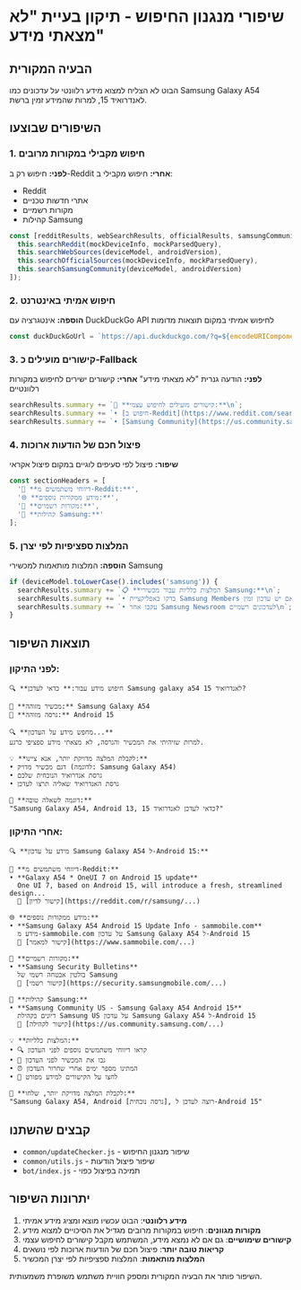 # שיפורי מנגנון החיפוש - תיקון בעיית "לא מצאתי מידע"

## הבעיה המקורית
הבוט לא הצליח למצוא מידע רלוונטי על עדכונים כמו Samsung Galaxy A54 לאנדרואיד 15, למרות שהמידע זמין ברשת.

## השיפורים שבוצעו

### 1. חיפוש מקבילי במקורות מרובים
**לפני:** חיפוש רק ב-Reddit
**אחרי:** חיפוש מקבילי ב:
- Reddit
- אתרי חדשות טכניים  
- מקורות רשמיים
- קהילות Samsung

```javascript
const [redditResults, webSearchResults, officialResults, samsungCommunityResults] = await Promise.allSettled([
  this.searchReddit(mockDeviceInfo, mockParsedQuery),
  this.searchWebSources(deviceModel, androidVersion),
  this.searchOfficialSources(mockDeviceInfo, mockParsedQuery),
  this.searchSamsungCommunity(deviceModel, androidVersion)
]);
```

### 2. חיפוש אמיתי באינטרנט
**הוספה:** אינטגרציה עם DuckDuckGo API לחיפוש אמיתי במקום תוצאות מדומות

```javascript
const duckDuckGoUrl = `https://api.duckduckgo.com/?q=${encodeURIComponent(searchQuery)}&format=json&no_html=1&skip_disambig=1`;
```

### 3. קישורים מועילים כ-Fallback
**לפני:** הודעה גנרית "לא מצאתי מידע"
**אחרי:** קישורים ישירים לחיפוש במקורות רלוונטיים

```javascript
searchResults.summary += `🔗 **קישורים מועילים לחיפוש עצמי:**\n`;
searchResults.summary += `• [חיפוש ב-Reddit](https://www.reddit.com/search/?q=${encodeURIComponent(deviceModel + ' ' + androidVersion + ' update')})\n`;
searchResults.summary += `• [Samsung Community](https://us.community.samsung.com/t5/forums/searchpage/tab/message?filter=location&q=${encodeURIComponent(deviceModel + ' ' + androidVersion)})\n`;
```

### 4. פיצול חכם של הודעות ארוכות
**שיפור:** פיצול לפי סעיפים לוגיים במקום פיצול אקראי

```javascript
const sectionHeaders = [
  '📱 **דיווחי משתמשים מ-Reddit:**',
  '🌐 **מידע ממקורות נוספים:**', 
  '🏢 **מקורות רשמיים:**',
  '👥 **קהילות Samsung:**'
];
```

### 5. המלצות ספציפיות לפי יצרן
**הוספה:** המלצות מותאמות למכשירי Samsung

```javascript
if (deviceModel.toLowerCase().includes('samsung')) {
  searchResults.summary += `📋 **המלצות כלליות עבור מכשירי Samsung:**\n`;
  searchResults.summary += `• בדקו באפליקציית Samsung Members אם יש עדכון זמין\n`;
  searchResults.summary += `• עקבו אחר Samsung Newsroom לעדכונים רשמיים\n`;
}
```

## תוצאות השיפור

### לפני התיקון:
```
🔍 **חיפוש מידע עבור:** כדאי לעדכן Samsung galaxy a54 לאנדרואיד 15?

📱 **מכשיר מזוהה:** Samsung Galaxy A54
🔄 **גרסה מזוהה:** Android 15

🔍 **מחפש מידע על העדכון...**
למרות שזיהיתי את המכשיר והגרסה, לא מצאתי מידע ספציפי כרגע.

💡 **לקבלת המלצה מדויקת יותר, אנא ציינו:**
• דגם מכשיר מדויק (לדוגמה: Samsung Galaxy A54)
• גרסת אנדרואיד הנוכחית שלכם
• גרסת האנדרואיד שאליה תרצו לעדכן

📝 **דוגמה לשאלה טובה:**
"Samsung Galaxy A54, Android 13, כדאי לעדכן לאנדרואיד 15?"
```

### אחרי התיקון:
```
🔍 **מידע על עדכון Samsung Galaxy A54 ל-Android 15:**

📱 **דיווחי משתמשים מ-Reddit:**
• **Galaxy A54 * OneUI 7 on Android 15 update**
  One UI 7, based on Android 15, will introduce a fresh, streamlined design...
  🔗 [קישור לדיון](https://reddit.com/r/samsung/...)

🌐 **מידע ממקורות נוספים:**
• **Samsung Galaxy A54 Android 15 Update Info - sammobile.com**
  מידע מ-sammobile.com על עדכון Samsung Galaxy A54 ל-Android 15
  🔗 [קישור למאמר](https://www.sammobile.com/...)

🏢 **מקורות רשמיים:**
• **Samsung Security Bulletins**
  בולטין אבטחה רשמי של Samsung
  🔗 [קישור רשמי](https://security.samsungmobile.com/...)

👥 **קהילות Samsung:**
• **Samsung Community US - Samsung Galaxy A54 Android 15**
  דיונים בקהילת Samsung US על עדכון Samsung Galaxy A54 ל-Android 15
  🔗 [קישור לקהילה](https://us.community.samsung.com/...)

💡 **המלצות כלליות:**
• 🔍 קראו דיווחי משתמשים נוספים לפני העדכון
• 💾 גבו את המכשיר לפני העדכון
• ⏰ המתינו מספר ימים אחרי שחרור העדכון
• 🔗 לחצו על הקישורים למידע מפורט

🎯 **לקבלת המלצה מדויקת יותר, שלחו:**
"Samsung Galaxy A54, Android [גרסה נוכחית], רוצה לעדכן ל-Android 15"
```

## קבצים שהשתנו
- `common/updateChecker.js` - שיפור מנגנון החיפוש
- `common/utils.js` - שיפור פיצול הודעות
- `bot/index.js` - תמיכה בפיצול כפוי

## יתרונות השיפור
1. **מידע רלוונטי**: הבוט עכשיו מוצא ומציג מידע אמיתי
2. **מקורות מגוונים**: חיפוש במקורות מרובים מגדיל את הסיכויים למצוא מידע
3. **קישורים שימושיים**: גם אם לא נמצא מידע, המשתמש מקבל קישורים לחיפוש עצמי
4. **קריאות טובה יותר**: פיצול חכם של הודעות ארוכות לפי נושאים
5. **המלצות מותאמות**: המלצות ספציפיות לפי יצרן המכשיר

השיפור פותר את הבעיה המקורית ומספק חוויית משתמש משופרת משמעותית.